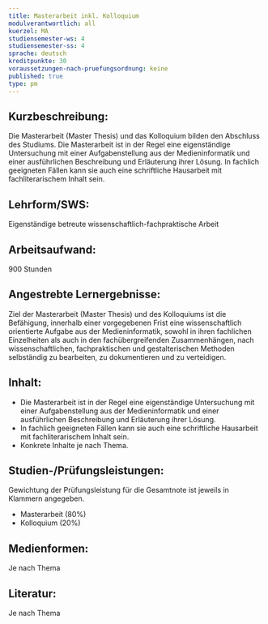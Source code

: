 ```yaml
---
title: Masterarbeit inkl. Kolloquium 
modulverantwortlich: all
kuerzel: MA
studiensemester-ws: 4
studiensemester-ss: 4
sprache: deutsch
kreditpunkte: 30
voraussetzungen-nach-pruefungsordnung: keine
published: true
type: pm
---
```


## Kurzbeschreibung:
Die Masterarbeit (Master Thesis) und das Kolloquium bilden den Abschluss des Studiums. Die Masterarbeit ist in der Regel eine eigenständige Untersuchung mit einer Aufgabenstellung aus der Medieninformatik und einer ausführlichen Beschreibung und Erläuterung ihrer Lösung. In fachlich geeigneten Fällen kann sie auch eine schriftliche Hausarbeit mit fachliterarischem Inhalt sein.

## Lehrform/SWS: 
Eigenständige betreute wissenschaftlich-fachpraktische Arbeit

## Arbeitsaufwand: 
900 Stunden

## Angestrebte Lernergebnisse:
Ziel der Masterarbeit (Master Thesis) und des Kolloquiums ist die Befähigung, innerhalb einer vorgegebenen Frist eine wissenschaftlich orientierte Aufgabe aus der Medieninformatik, sowohl in ihren fachlichen Einzelheiten als auch in den fachübergreifenden Zusammenhängen, nach wissenschaftlichen, fachpraktischen und gestalterischen Methoden selbständig zu bearbeiten, zu dokumentieren und zu verteidigen. 

## Inhalt:
- Die Masterarbeit ist in der Regel eine eigenständige Untersuchung mit einer Aufgabenstellung aus der Medieninformatik und einer ausführlichen Beschreibung und Erläuterung ihrer Lösung. 
- In fachlich geeigneten Fällen kann sie auch eine schriftliche Hausarbeit mit fachliterarischem Inhalt sein. 
- Konkrete Inhalte je nach Thema.

## Studien-/Prüfungsleistungen:
Gewichtung der Prüfungsleistung für die Gesamtnote ist jeweils in Klammern angegeben.
- Masterarbeit (80%)
- Kolloquium (20%)

## Medienformen:
Je nach Thema

## Literatur:
Je nach Thema
